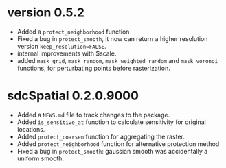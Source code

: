 # version 0.5.2

* Added a `protect_neighborhood` function
* Fixed a bug in `protect_smooth`, it now can return a higher resolution version
`keep_resolution=FALSE`.
* internal improvements with $scale.
* added `mask_grid`, `mask_random`, `mask_weighted_random` and `mask_voronoi` functions, for perturbating points before rasterization.


# sdcSpatial 0.2.0.9000

* Added a `NEWS.md` file to track changes to the package.
* Added `is_sensitive_at` function to calculate sensitivity for original locations.
* Added `protect_coarsen` function for aggregating the raster.
* Added `protect_neighborhood` function for alternative protection method
* Fixed a bug in `protect_smooth`: gaussian smooth was accidentally a uniform smooth.

